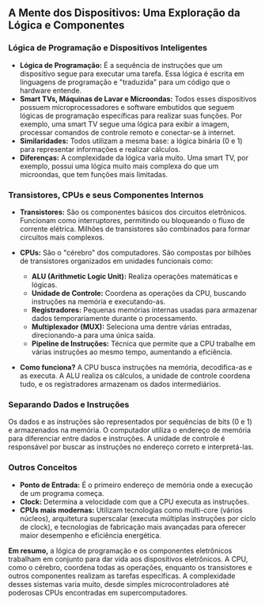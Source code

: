 ## A Mente dos Dispositivos: Uma Exploração da Lógica e Componentes

### Lógica de Programação e Dispositivos Inteligentes

* **Lógica de Programação:** É a sequência de instruções que um dispositivo segue para executar uma tarefa. Essa lógica é escrita em linguagens de programação e "traduzida" para um código que o hardware entende.
* **Smart TVs, Máquinas de Lavar e Microondas:** Todos esses dispositivos possuem microprocessadores e software embutidos que seguem lógicas de programação específicas para realizar suas funções. Por exemplo, uma smart TV segue uma lógica para exibir a imagem, processar comandos de controle remoto e conectar-se à internet.
* **Similaridades:** Todos utilizam a mesma base: a lógica binária (0 e 1) para representar informações e realizar cálculos.
* **Diferenças:** A complexidade da lógica varia muito. Uma smart TV, por exemplo, possui uma lógica muito mais complexa do que um microondas, que tem funções mais limitadas.

### Transistores, CPUs e seus Componentes Internos

* **Transistores:** São os componentes básicos dos circuitos eletrônicos. Funcionam como interruptores, permitindo ou bloqueando o fluxo de corrente elétrica. Milhões de transistores são combinados para formar circuitos mais complexos.
* **CPUs:** São o "cérebro" dos computadores. São compostas por bilhões de transistores organizados em unidades funcionais como:
    * **ALU (Arithmetic Logic Unit):** Realiza operações matemáticas e lógicas.
    * **Unidade de Controle:** Coordena as operações da CPU, buscando instruções na memória e executando-as.
    * **Registradores:** Pequenas memórias internas usadas para armazenar dados temporariamente durante o processamento.
    * **Multiplexador (MUX):** Seleciona uma dentre várias entradas, direcionando-a para uma única saída.
    * **Pipeline de Instruções:** Técnica que permite que a CPU trabalhe em várias instruções ao mesmo tempo, aumentando a eficiência.

* **Como funciona?** A CPU busca instruções na memória, decodifica-as e as executa. A ALU realiza os cálculos, a unidade de controle coordena tudo, e os registradores armazenam os dados intermediários.

### Separando Dados e Instruções
Os dados e as instruções são representados por sequências de bits (0 e 1) e armazenados na memória. O computador utiliza o endereço de memória para diferenciar entre dados e instruções. A unidade de controle é responsável por buscar as instruções no endereço correto e interpretá-las.

### Outros Conceitos
* **Ponto de Entrada:** É o primeiro endereço de memória onde a execução de um programa começa.
* **Clock:** Determina a velocidade com que a CPU executa as instruções.
* **CPUs mais modernas:** Utilizam tecnologias como multi-core (vários núcleos), arquitetura superscalar (executa múltiplas instruções por ciclo de clock), e tecnologias de fabricação mais avançadas para oferecer maior desempenho e eficiência energética.

**Em resumo,** a lógica de programação e os componentes eletrônicos trabalham em conjunto para dar vida aos dispositivos eletrônicos. A CPU, como o cérebro, coordena todas as operações, enquanto os transistores e outros componentes realizam as tarefas específicas. A complexidade desses sistemas varia muito, desde simples microcontroladores até poderosas CPUs encontradas em supercomputadores.

